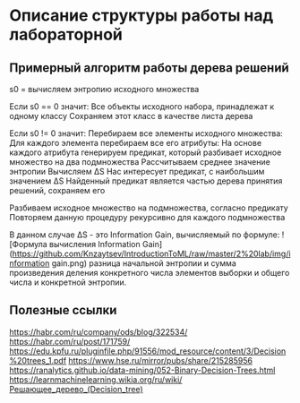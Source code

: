 # Описание структуры работы над лабораторной

## Примерный алгоритм работы дерева решений

s0 = вычисляем энтропию исходного множества

Если s0 == 0 значит:
   Все объекты исходного набора, принадлежат к одному классу
   Сохраняем этот класс в качестве листа дерева

Если s0 != 0 значит:
   Перебираем все элементы исходного множества:
      Для каждого элемента перебираем все его атрибуты:
         На основе каждого атрибута генерируем предикат, который разбивает исходное множество на два подмножества
         Рассчитываем среднее значение энтропии
         Вычисляем ∆S
   Нас интересует предикат, с наибольшим значением ∆S
   Найденный предикат является частью дерева принятия решений, сохраняем его

   Разбиваем исходное множество на подмножества, согласно предикату
   Повторяем данную процедуру рекурсивно для каждого подмножества
   
В данном случае ∆S - это Information Gain, вычисляемый по формуле:
![Формула вычисления Information Gain](https://github.com/Knzaytsev/IntroductionToML/raw/master/2%20lab/img/information gain.png)
разница начальной энтропии и сумма произведения деления конкретного числа элементов выборки и общего числа и конкретной энтропии.


## Полезные ссылки
https://habr.com/ru/company/ods/blog/322534/
https://habr.com/ru/post/171759/
https://edu.kpfu.ru/pluginfile.php/91556/mod_resource/content/3/Decision%20trees_1.pdf
https://www.hse.ru/mirror/pubs/share/215285956
https://ranalytics.github.io/data-mining/052-Binary-Decision-Trees.html
https://learnmachinelearning.wikia.org/ru/wiki/Решающее_дерево_(Decision_tree)
